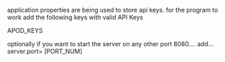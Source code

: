 application properties are being used to store api keys.
for the program to work add the following keys with valid API Keys

APOD_KEYS

optionally if you want to start the server on any other port 8080....
add...
server.port= [PORT_NUM]